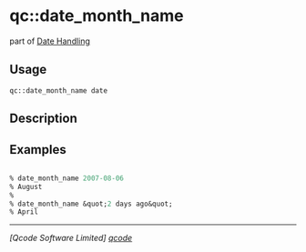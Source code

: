 qc::date_month_name
===================

part of [Date Handling](../qc/wiki/DateHandling)

Usage
-----
`qc::date_month_name date`

Description
-----------


Examples
--------
```tcl

% date_month_name 2007-08-06
% August
%
% date_month_name &quot;2 days ago&quot;
% April

```

----------------------------------
*[Qcode Software Limited] [qcode]*

[qcode]: www.qcode.co.uk "Qcode Software"